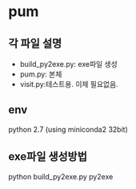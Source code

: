 # pum

## 각 파일 설명 ##
- build_py2exe.py: exe파일 생성
- pum.py: 본체
- visit.py:테스트용. 이제 필요없음.

## env ##
python 2.7 (using miniconda2 32bit)

## exe파일 생성방법 ##
python build_py2exe.py py2exe
